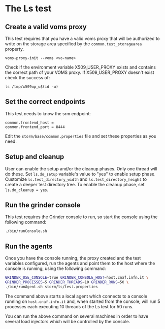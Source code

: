 # The Ls test

## Create a valid voms proxy 

This test requires that you have a valid voms proxy
that will be authorized to write on the storage area
specified by the `common.test_storagearea` property.

```
voms-proxy-init --voms <vo-name>
```

Check if the environment variable X509\_USER\_PROXY exists
and contains the correct path of your VOMS proxy. 
If X509\_USER\_PROXY doesn't exist check the success of:

```
ls /tmp/x509up_u$(id -u)
```

## Set the correct endpoints

This test needs to know the srm endpoint:

```properties
common.frontend_host = 
common.frontend_port = 8444
```

Edit the `storm/base/common.properties` file and set 
these properties as you need.

## Setup and cleanup

User can enable the setup and/or the cleanup phases. Only one thread will do these. 
Set `ls.do_setup` variable's value to "yes" to enable setup phase.
Customize `ls.test_directory_width` and `ls.test_directory_height` to create a deeper test directory tree.
To enable the cleanup phase, set `ls.do_cleanup = yes`.

## Run the grinder console

This test requires the Grinder console to run, so start
the console using the following command:

    ./bin/runConsole.sh

## Run the agents

Once you have the console running, the proxy created and 
the test variables configured, run the agents and point
them to the host where the console is running, using the
following command:

```bash
GRINDER_USE_CONSOLE=true GRINDER_CONSOLE_HOST=host.cnaf.infn.it \
GRINDER_PROCESSES=5 GRINDER_THREADS=10 GRINDER_RUNS=50 \
./bin/runAgent.sh storm/ls/test.properties
```

The command above starts a local agent which connects to a 
console running on `host.cnaf.infn.it` and, when started from
the console, will run 5 processes each executing 10 threads 
of the Ls test for 50 runs.

You can run the above command on several machines in order
to have several load injectors which will be controlled 
by the console.